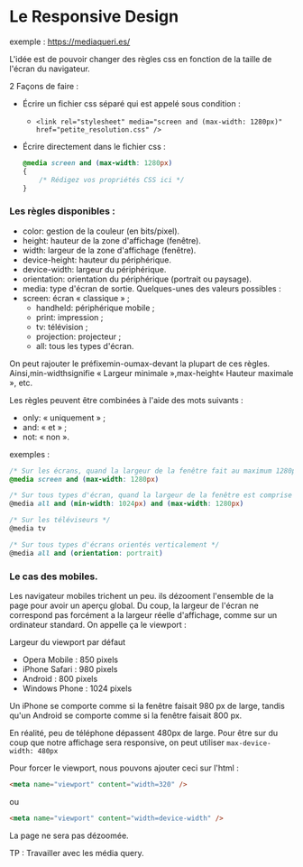 # Le Responsive Design

exemple :
https://mediaqueri.es/

L'idée est de pouvoir changer des règles css en fonction de la taille de l'écran du navigateur.

2 Façons de faire :

- Écrire un fichier css séparé qui est appelé sous condition :
	- `<link rel="stylesheet" media="screen and (max-width: 1280px)" href="petite_resolution.css" />`
	
- Écrire directement dans le fichier css :
 
	```CSS
	@media screen and (max-width: 1280px)
	{
	    /* Rédigez vos propriétés CSS ici */
	}
	```
	
	
### Les règles disponibles :

- color: gestion de la couleur (en bits/pixel).
- height: hauteur de la zone d'affichage (fenêtre).
- width: largeur de la zone d'affichage (fenêtre).
- device-height: hauteur du périphérique.
- device-width: largeur du périphérique.
- orientation: orientation du périphérique (portrait ou paysage).
- media: type d'écran de sortie. Quelques-unes des valeurs possibles :
- screen: écran « classique » ;
	- handheld: périphérique mobile ;
	- print: impression ;
	- tv: télévision ;
	- projection: projecteur ;
	- all: tous les types d'écran.
	

On peut rajouter le préfixemin-oumax-devant la plupart de ces règles. Ainsi,min-widthsignifie « Largeur minimale »,max-height« Hauteur maximale », etc.

Les règles peuvent être combinées à l'aide des mots suivants :

- only: « uniquement » ;
- and: « et » ;
- not: « non ».


exemples :

```CSS
/* Sur les écrans, quand la largeur de la fenêtre fait au maximum 1280px */
@media screen and (max-width: 1280px)

/* Sur tous types d'écran, quand la largeur de la fenêtre est comprise entre 1024px et 1280px */
@media all and (min-width: 1024px) and (max-width: 1280px)

/* Sur les téléviseurs */
@media tv

/* Sur tous types d'écrans orientés verticalement */
@media all and (orientation: portrait)
```


### Le cas des mobiles.

Les navigateur mobiles trichent un peu. ils dézooment l'ensemble de la page pour avoir un aperçu global. Du coup, la largeur de l'écran ne correspond pas forcément a la largeur réelle d'affichage, comme sur un ordinateur standard.
On appelle ça le viewport :


Largeur du viewport par défaut

- Opera Mobile : 850 pixels
- iPhone Safari : 980 pixels
- Android : 800 pixels
- Windows Phone : 1024 pixels

Un iPhone se comporte comme si la fenêtre faisait 980 px de large, tandis qu'un Android se comporte comme si la fenêtre faisait 800 px.

En réalité, peu de téléphone dépassent 480px de large. Pour être sur du coup que notre affichage sera responsive, on peut utiliser `max-device-width: 480px`

Pour forcer le viewport, nous pouvons ajouter ceci sur l'html :
```HTML
<meta name="viewport" content="width=320" />
```

ou

```HTML
<meta name="viewport" content="width=device-width" />
```

La page ne sera pas dézoomée.

TP : Travailler avec les média query.
